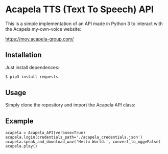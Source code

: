 # Acapela TTS (Text To Speech) API

This is a simple implementation of an API made in Python 3 to interact with the Acapela my-own-voice website:

https://mov.acapela-group.com/

## Installation

Just install dependences:
```sh
$ pip3 install requests
```


## Usage

Simply clone the repository and import the Acapela API class:

## Example

```python3
acapela = Acapela_API(verbose=True)
acapela.login(credentials_path='./acapela_credentials.json')
acapela.speak_and_download_wav('Hello World.', convert_to_ogg=False)
acapela.play()
```
